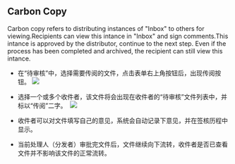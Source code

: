 ## Carbon Copy

  Carbon copy refers to distributing instances of "Inbox" to others for viewing.Recipients can view this intance in "Inbox" and sign comments.This intance is approved by the distributor, continue to the next step. Even if the process has been completed and archived, the recipient can still view this intance.
 - 在“待审核”中，选择需要传阅的文件，点击表单右上角按钮后，出现传阅按钮。
 ![](images/传阅1.png)
 
 - 选择一个或多个收件者，该文件将会出现在收件者的“待审核”文件列表中，并标以“传阅”二字。
  ![](images/传阅02.png)
  
 - 收件者可以对文件填写自己的意见，系统会自动记录下意见，并在签核历程中显示。
 
 - 当前处理人（分发者）审批完文件后，文件继续向下流转，收件者是否已查看文件并不影响该文件的正常流转。

